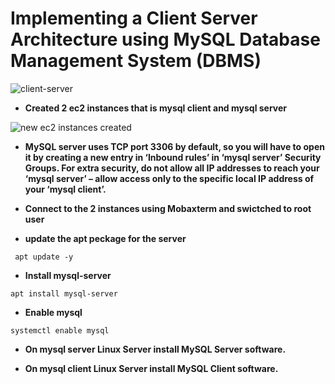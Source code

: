 # Implementing a Client Server Architecture using MySQL Database Management System (DBMS)


![client-server](https://github.com/titusnangitech/Client-Server-architecture-implemantation-using-MySql/assets/128609800/12d002f3-b7ca-4cef-9ac3-ad26af45ed2d)





- **Created 2 ec2 instances that is mysql client and mysql server**


![new ec2 instances created](https://github.com/titusnangitech/Client-Server-architecture-implemantation-using-MySql/assets/128609800/c562a1b0-4de2-4597-82ab-2eef6b6a3187)


- **MySQL server uses TCP port 3306 by default, so you will have to open it by creating a new entry in ‘Inbound rules’ in ‘mysql server’ Security Groups. For extra security, do not allow all IP addresses to reach your ‘mysql server’ – allow access only to the specific local IP address of your ‘mysql client’.**


- **Connect to the 2 instances using Mobaxterm and swictched to root user**

- **update the apt peckage for the server**
  
 ```
  apt update -y
  ```

 - **Install mysql-server**
 ```
apt install mysql-server

```

- **Enable mysql**

```
systemctl enable mysql
```



- **On mysql server Linux Server install MySQL Server software.**

  

- **On mysql client Linux Server install MySQL Client software.**
